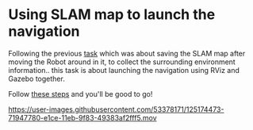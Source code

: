 # Using SLAM map to launch the navigation
 
Following the previous [task](https://github.com/raghdutionn/AI-and-robotics/blob/main/Week%20%233/3.1%20Turtlebot3%20with%20SLAM%20approach.md) which was about saving the SLAM map after moving the Robot around in it, to collect the surrounding environment information..
this task is about launching the navigation using RViz and Gazebo together. 

Follow [these steps](https://emanual.robotis.com/docs/en/platform/turtlebot3/nav_simulation/) and you'll be good to go!

https://user-images.githubusercontent.com/53378171/125174473-71947780-e1ce-11eb-9f83-49383af2fff5.mov

